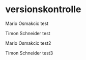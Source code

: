 # versionskontrolle
Mario Osmakcic test


Timon Schneider test

Mario Osmakcic test2

Timon Schneider test3